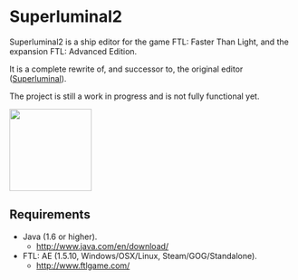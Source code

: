 Superluminal2
=============

Superluminal2 is a ship editor for the game FTL: Faster Than Light, and the expansion FTL: Advanced Edition.

It is a complete rewrite of, and successor to, the original editor ([Superluminal](https://github.com/kartoFlane/Superluminal)).

The project is still a work in progress and is not fully functional yet.

<a href="https://raw.github.com/kartoFlane/superluminal2/master/img/screenshot1.png"><img src="https://raw.github.com/kartoFlane/superluminal2/master/img/screenshot1.png" width="145px" height="auto" /></a>

Requirements
------------
* Java (1.6 or higher).
    * http://www.java.com/en/download/
* FTL: AE (1.5.10, Windows/OSX/Linux, Steam/GOG/Standalone).
    * http://www.ftlgame.com/